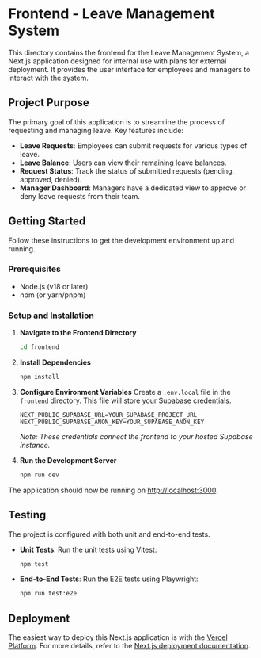 # Frontend - Leave Management System

This directory contains the frontend for the Leave Management System, a Next.js application designed for internal use with plans for external deployment. It provides the user interface for employees and managers to interact with the system.

## Project Purpose

The primary goal of this application is to streamline the process of requesting and managing leave. Key features include:

*   **Leave Requests**: Employees can submit requests for various types of leave.
*   **Leave Balance**: Users can view their remaining leave balances.
*   **Request Status**: Track the status of submitted requests (pending, approved, denied).
*   **Manager Dashboard**: Managers have a dedicated view to approve or deny leave requests from their team.

## Getting Started

Follow these instructions to get the development environment up and running.

### Prerequisites

*   Node.js (v18 or later)
*   npm (or yarn/pnpm)

### Setup and Installation

1.  **Navigate to the Frontend Directory**
    ```bash
    cd frontend
    ```

2.  **Install Dependencies**
    ```bash
    npm install
    ```

3.  **Configure Environment Variables**
    Create a `.env.local` file in the `frontend` directory. This file will store your Supabase credentials.
    ```
    NEXT_PUBLIC_SUPABASE_URL=YOUR_SUPABASE_PROJECT_URL
    NEXT_PUBLIC_SUPABASE_ANON_KEY=YOUR_SUPABASE_ANON_KEY
    ```
    *Note: These credentials connect the frontend to your hosted Supabase instance.*

4.  **Run the Development Server**
    ```bash
    npm run dev
    ```

The application should now be running on [http://localhost:3000](http://localhost:3000).

## Testing

The project is configured with both unit and end-to-end tests.

*   **Unit Tests**: Run the unit tests using Vitest:
    ```bash
    npm test
    ```

*   **End-to-End Tests**: Run the E2E tests using Playwright:
    ```bash
    npm run test:e2e
    ```

## Deployment

The easiest way to deploy this Next.js application is with the [Vercel Platform](https://vercel.com/new). For more details, refer to the [Next.js deployment documentation](https://nextjs.org/docs/app/building-your-application/deploying).

